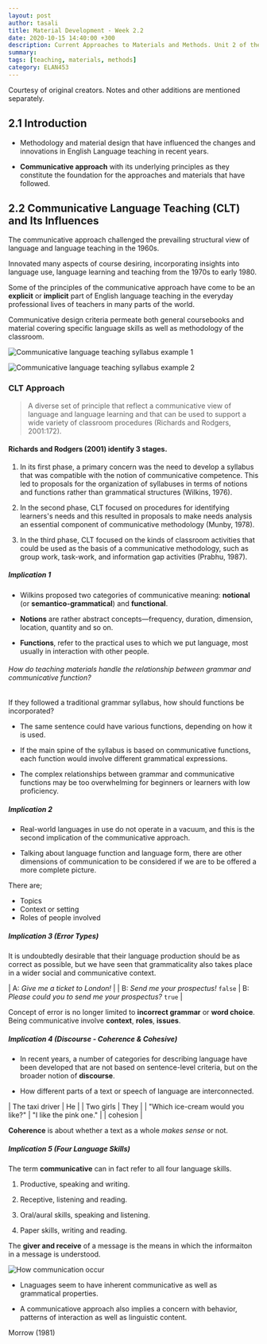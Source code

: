 ```yaml
---
layout: post
author: tasali
title: Material Development - Week 2.2
date: 2020-10-15 14:40:00 +300
description: Current Approaches to Materials and Methods. Unit 2 of the coursebook. Presented by Özkan, S. N., Yıldırım, C., G., Altunöz, S., Daşdemir, P.
summary: 
tags: [teaching, materials, methods]
category: ELAN453
---
```


Courtesy of original creators. Notes and other additions are mentioned separately.

## 2.1 Introduction

* Methodology and material design that have influenced the changes and innovations in English Language teaching in recent years.

* **Communicative approach** with its underlying principles as they constitute the foundation for the approaches and materials that have followed.

## 2.2 Communicative Language Teaching (CLT) and Its Influences

The communicative approach challenged the prevailing structural view of language and language teaching in the 1960s.

Innovated many aspects of course desiring, incorporating insights into language use, language learning and teaching from the 1970s to early 1980.

Some of the principles of the communicative approach have come to be an **explicit** or **implicit** part of English language teaching in the everyday professional lives of teachers in many parts of the world.

Communicative design criteria permeate both general coursebooks and material covering specific language skills as well as methodology of the classroom.

![Communicative language teaching syllabus example 1](/assets/communicative-language-teaching-syllabus-1.png)

![Communicative language teaching syllabus example 2](/assets/communicative-language-teaching-syllabus-2.jpeg)

### CLT Approach

> A diverse set of principle that reflect a communicative view of language and language learning and that can be used to support a wide variety of classroom procedures (Richards and Rodgers, 2001:172).

#### Richards and Rodgers (2001) identify 3 stages.

1. In its first phase, a primary concern was the need to develop a syllabus that was compatible with the notion of communicative competence. This led to proposals for the organization of syllabuses in terms of notions and functions rather than grammatical structures (Wilkins, 1976).

2. In the second phase, CLT focused on procedures for identifying learners's needs and this resulted in proposals to make needs analysis an essential component of communicative methodology (Munby, 1978).

3. In the third phase, CLT focused on the kinds of classroom activities that could be used as the basis of a communicative methodology, such as group work, task-work, and information gap activities (Prabhu, 1987).

##### Implication 1

* Wilkins proposed two categories of communicative meaning: **notional** (or **semantico-grammatical**) and **functional**.

* **Notions** are rather abstract concepts—frequency, duration, dimension, location, quantity and so on.

* **Functions**, refer to the practical uses to which we put language, most usually in interaction with other people.

###### How do teaching materials handle the relationship between grammar and communicative function?

If they followed a traditional grammar syllabus, how should functions be incorporated?

* The same sentence could have various functions, depending on how it is used.

* If the main spine of the syllabus is based on communicative functions, each function would involve different grammatical expressions.

* The complex relationships between grammar and communicative functions may be too overwhelming for beginners or learners with low proficiency.

##### Implication 2

* Real-world languages in use do not operate in a vacuum, and this is the second implication of the communicative approach.

* Talking about language function and language form, there are other dimensions of communication to be considered if we are to be offered a more complete picture.

There are;

* Topics
* Context or setting
* Roles of people involved

##### Implication 3 (Error Types)

It is undoubtedly desirable that their language production should be as correct as possible, but we have seen that grammaticality also takes place in a wider social and communicative context.

| A: _Give me a ticket to London!_ |
| B: _Send me your prospectus!_  `false` | B: _Please could you to send me your prospectus?_ `true` |

Concept of error is no longer limited to **incorrect grammar** or **word choice**. Being communicative involve **context**, **roles**, **issues**.

##### Implication 4 (Discourse - Coherence & Cohesive)

* In recent years, a number of categories for describing language have been developed that are not based on sentence-level criteria, but on the broader notion of **discourse**.

* How different parts of a text or speech of language are interconnected.

| The taxi driver | He |
| Two girls | They |
| "Which ice-cream would you like?" | "I like the pink one." |
| cohesion |

**Coherence** is about whether a text as a whole _makes sense_ or not.

##### Implication 5 (Four Language Skills)

The term **communicative** can in fact refer to all four language skills.

1. Productive, speaking and writing.

2. Receptive, listening and reading.

3. Oral/aural skills, speaking and listening.

4. Paper skills, writing and reading.

The **giver and receive** of a message is the means in which the informaiton in a message is understood. 

![How communication occur](/assets/communicative-language-teaching-4-language-skills-1.jpg)

* Lnaguages seem to have inherent communicative as well as grammatical properties.

* A communicatiove approach also implies a concern with behavior, patterns of interaction as well as linguistic content.

Morrow (1981)
